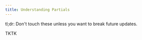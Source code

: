 ```yaml
---
title: Understanding Partials
---
```


tl;dr: Don't touch these unless you want to break future updates.

TKTK
